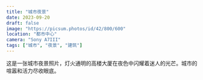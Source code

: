 ```yaml
---
title: "城市夜景"
date: 2023-09-20
draft: false
image: "https://picsum.photos/id/42/800/600"
location: "都市中心"
camera: "Sony A7III"
tags: ["城市", "夜景", "建筑"]
---
```


这是一张城市夜景照片，灯火通明的高楼大厦在夜色中闪耀着迷人的光芒。城市的喧嚣和活力尽收眼底。 